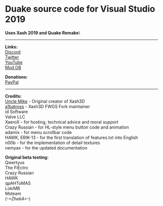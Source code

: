 # Duake source code for Visual Studio 2019
**Uses Xash 2019 and Quake Remake**\
***

**Links:**\
[Discord](https://discordapp.com/invite/RfzyAj7) \
[Twitter](https://twitter.com/Magic_Nipples) \
[YouTube](https://www.youtube.com/user/amd889) \
[Mod DB](https://www.moddb.com/members/amd889) 

**Donations:**\
[PayPal](https://www.paypal.me/magicnipples)


***
**Credits:**\
[Uncle Mike](https://hlfx.ru/forum/index.php) - Original creator of Xash3D\
[a1batross](https://github.com/a1batross) - Xash3D FWGS Fork maintainer\
id Software\
Valve LLC\
XaeroX - for hosting, technical advice and moral support\
Crazy Russian - for HL-style menu button code and animation\
adamix - for menu scrollbar code\
HAWK, ERIK-13 - for the first translation of features.txt into English\
n00b - for the implementation of detail textures\
nemyax - for the updated documentation

**Original beta testing:**\
Qwertyus\
The FiEctro\
Crazy Russian\
HAWK\
qpAHToMAS\
LokiMB\
Msteam\
(_-=ZhekA=-_)
